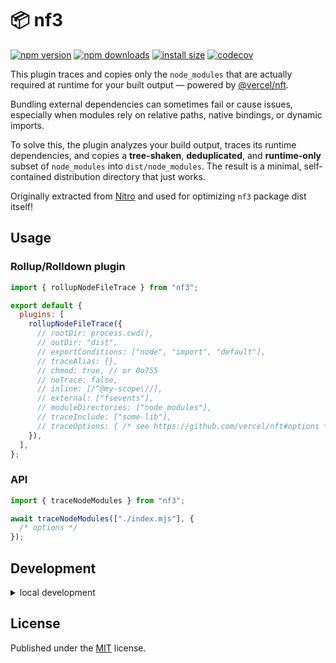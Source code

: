 # 📦 nf3

<!-- automd:badges color=yellow codecov packagephobia -->

[![npm version](https://img.shields.io/npm/v/nf3?color=yellow)](https://npmjs.com/package/nf3)
[![npm downloads](https://img.shields.io/npm/dm/nf3?color=yellow)](https://npm.chart.dev/nf3)
[![install size](https://badgen.net/packagephobia/install/nf3?color=yellow)](https://packagephobia.com/result?p=nf3)
[![codecov](https://img.shields.io/codecov/c/gh/unjs/nf3?color=yellow)](https://codecov.io/gh/unjs/nf3)

<!-- /automd -->

This plugin traces and copies only the `node_modules` that are actually required at runtime for your built output — powered by [@vercel/nft](https://github.com/vercel/nft).

Bundling external dependencies can sometimes fail or cause issues, especially when modules rely on relative paths, native bindings, or dynamic imports.

To solve this, the plugin analyzes your build output, traces its runtime dependencies, and copies a **tree-shaken**, **deduplicated**, and **runtime-only** subset of `node_modules` into `dist/node_modules`.
The result is a minimal, self-contained distribution directory that just works.

Originally extracted from [Nitro](https://nitro.build) and used for optimizing `nf3` package dist itself!

## Usage

### Rollup/Rolldown plugin

```js
import { rollupNodeFileTrace } from "nf3";

export default {
  plugins: [
    rollupNodeFileTrace({
      // rootDir: process.cwd(),
      // outDir: "dist",
      // exportConditions: ["node", "import", "default"],
      // traceAlias: {},
      // chmod: true, // or 0o755
      // noTrace: false,
      // inline: [/^@my-scope\//],
      // external: ["fsevents"],
      // moduleDirectories: ["node_modules"],
      // traceInclude: ["some-lib"],
      // traceOptions: { /* see https://github.com/vercel/nft#options */ }
    }),
  ],
};
```

### API

```js
import { traceNodeModules } from "nf3";

await traceNodeModules(["./index.mjs"], {
  /* options */
});
```

## Development

<details>

<summary>local development</summary>

- Clone this repository
- Install latest LTS version of [Node.js](https://nodejs.org/en/)
- Enable [Corepack](https://github.com/nodejs/corepack) using `corepack enable`
- Install dependencies using `pnpm install`
- Run interactive tests using `pnpm dev`

</details>

## License

Published under the [MIT](https://github.com/unjs/nf3/blob/main/LICENSE) license.
